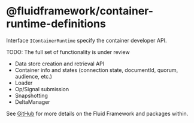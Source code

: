 # @fluidframework/container-runtime-definitions

Interface `IContainerRuntime` specify the container developer API.

TODO: The full set of functionality is under review

- Data store creation and retrieval API
- Container info and states (connection state, documentId, quorum, audience, etc.)
- Loader
- Op/Signal submission
- Snapshotting
- DeltaManager

See [GitHub](https://github.com/microsoft/FluidFramework) for more details on the Fluid Framework and packages within.
